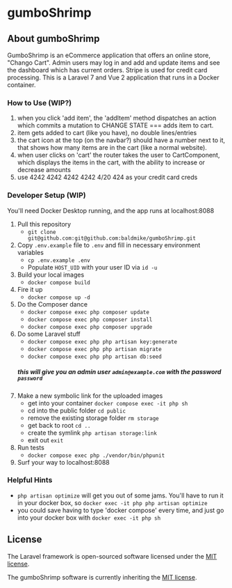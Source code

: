 # gumboShrimp

## About gumboShrimp

GumboShrimp is an eCommerce application that offers an online store, "Chango Cart". Admin users may log in and add and update items and see the dashboard which has current orders. Stripe is used for credit card processing. This is a Laravel 7 and Vue 2 application that runs in a Docker container.

### How to Use (WIP?)

1. when you click 'add item', the 'addItem' method dispatches an action which commits a mutation to CHANGE STATE === adds item to cart.
2. item gets added to cart (like you have), no double lines/entries
3. the cart icon at the top (on the navbar?) should have a number next to it, that shows how many items are in the cart (like a normal website).
4. when user clicks on 'cart' the router takes the user to CartComponent, which displays the items in the cart, with the ability to increase or decrease amounts
5. use 4242 4242 4242 4242 4/20 424 as your credit card creds

### Developer Setup (WIP)

You'll need Docker Desktop running, and the app runs at localhost:8088

1. Pull this repository
    - `git clone git@github.com:git@github.com:baldmike/gumboShrimp.git`
2. Copy `.env.example` file to `.env` and fill in necessary environment variables
    - `cp .env.example .env`
    - Populate `HOST_UID` with your user ID via `id -u`
3. Build your local images
    - `docker compose build`
4. Fire it up
    - `docker compose up -d`
5. Do the Composer dance
    - `docker compose exec php composer update`
    - `docker compose exec php composer install`
    - `docker compose exec php composer upgrade`
6. Do some Laravel stuff
    - `docker compose exec php php artisan key:generate`
    - `docker compose exec php php artisan migrate`
    - `docker compose exec php php artisan db:seed`
    ##### this will give you an admin user `admin@example.com` with the password `password`
7. Make a new symbolic link for the uploaded images
    - get into your container `docker compose exec -it php sh`
    - cd into the public folder `cd public`
    - remove the existing storage folder `rm storage`
    - get back to root `cd ..`
    - create the symlink `php artisan storage:link`
    - exit out `exit`
8. Run tests
    - `docker compose exec php ./vendor/bin/phpunit`
9. Surf your way to localhost:8088

### Helpful Hints
- `php artisan optimize` will get you out of some jams. You'll have to run it in your docker box, so `docker exec -it php php artisan optimize`
- you could save having to type 'docker compose' every time, and just go into your docker box with `docker exec -it php sh` 

## License

The Laravel framework is open-sourced software licensed under the [MIT license](https://opensource.org/licenses/MIT).

The gumboShrimp software is currently inheriting the [MIT license](https://opensource.org/licenses/MIT).
